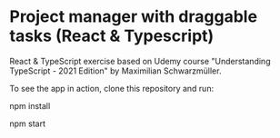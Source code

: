 # Project manager with draggable tasks (React & Typescript)
React & TypeScript exercise based on Udemy course "Understanding TypeScript - 2021 Edition" by Maximilian Schwarzmüller.

To see the app in action, clone this repository and run:

npm install

npm start
